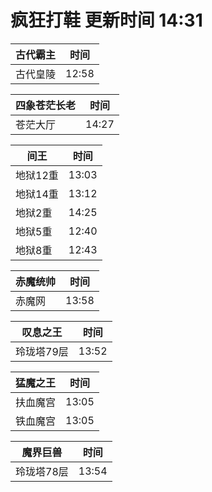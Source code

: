 # 疯狂打鞋 更新时间 14:31

| 古代霸主   | 时间    |
|--------|-------|
| 古代皇陵 | 12:58 |

| 四象苍茫长老   | 时间    |
|--------|-------|
| 苍茫大厅 | 14:27 |

| 间王   | 时间    |
|--------|-------|
| 地狱12重 | 13:03 |
| 地狱14重 | 13:12 |
| 地狱2重 | 14:25 |
| 地狱5重 | 12:40 |
| 地狱8重 | 12:43 |

| 赤魔统帅   | 时间    |
|--------|-------|
| 赤魔网 | 13:58 |

| 叹息之王   | 时间    |
|--------|-------|
| 玲珑塔79层 | 13:52 |

| 猛魔之王   | 时间    |
|--------|-------|
| 扶血魔宫 | 13:05 |
| 铁血魔宫 | 13:05 |

| 魔界巨兽   | 时间    |
|--------|-------|
| 玲珑塔78层 | 13:54 |